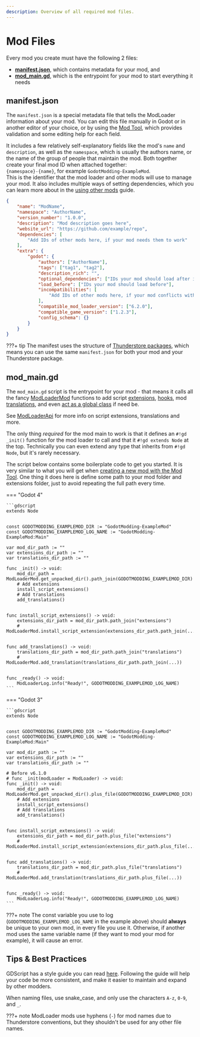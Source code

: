 ```yaml
---
description: Overview of all required mod files.
---
```


# Mod Files

Every mod you create must have the following 2 files:

- [**manifest.json**](#manifestjson), which contains metadata for your mod, and
- [**mod_main.gd**](#mod_maingd), which is the entrypoint for your mod to start everything it needs

## manifest.json

The `manifest.json` is a special metadata file that tells the ModLoader information about your mod. You can edit
this file manually in Godot or in another editor of your choice, or by using the [Mod Tool](tools/mod_tool.md#manifest-editor), 
which provides validation and some editing help for each field.

It includes a few relatively self-explanatory fields like the mod's `name` and `description`, 
as well as the `namespace`, which is usually the authors name, or the name of the group of people that maintain the mod.
Both together create your final mod ID when attached together:  
`{namespace}-{name}`, for example `GodotModding-ExampleMod`.  
This is the identifier that the mod loader and other mods will use to manage your mod.
It also includes multiple ways of setting dependencies, which you can learn more about in the 
[using other mods](using_other_mods.md) guide.

```json
{
	"name": "ModName",
	"namespace": "AuthorName",
	"version_number": "1.0.0",
	"description": "Mod description goes here",
	"website_url": "https://github.com/example/repo",
	"dependencies": [
		"Add IDs of other mods here, if your mod needs them to work"
	],
	"extra": {
		"godot": {
			"authors": ["AuthorName"],
			"tags": ["tag1", "tag2"],
			"description_rich": "",
			"optional_dependencies": ["IDs your mod should load after if they are loaded"],
			"load_before": ["IDs your mod should load before"],
			"incompatibilities": [
				"Add IDs of other mods here, if your mod conflicts with them"
			],
			"compatible_mod_loader_version": ["6.2.0"],
			"compatible_game_version": ["1.2.3"],
			"config_schema": {}
		}
	}
}
```

???+ tip 
    The manifest uses the structure of [Thunderstore packages](https://thunderstore.io/package/create/docs/), 
    which means you can use the same `manifest.json` for both your mod and your Thunderstore package.

## mod_main.gd

The `mod_main.gd` script is the entrypoint for your mod - that means it calls all the fancy [ModLoaderMod](../../api/mod_loader_mod.md)
functions to add script [extensions](script_extensions.md), [hooks](script_hooks.md), mod 
[translations](../../api/mod_loader_mod.md#method-add_translation), and even [act as a global class](global_classes_and_child_nodes.md)
if need be.

See [ModLoaderApi](../../api/mod_loader_api.md) for more info on script extensions, translations and more.

The only thing *required* for the mod main to work is that it defines an `#!gd _init()` function for the mod loader 
to call and that it `#!gd extends Node` at the top. Technically you can even extend any type that inherits 
from `#!gd Node`, but it's rarely necessary.

The script below contains some boilerplate code to get you started. 
It is very similar to what you will get when [creating a new mod with the Mod Tool](tools/mod_tool.md#main-panel).
One thing it does here is define some path to your mod folder and extensions folder, just to avoid repeating the
full path every time.

=== "Godot 4"

    ```gdscript
    extends Node
    
    
    const GODOTMODDING_EXAMPLEMOD_DIR := "GodotModding-ExampleMod"
    const GODOTMODDING_EXAMPLEMOD_LOG_NAME := "GodotModding-ExampleMod:Main"
    
    var mod_dir_path := ""
    var extensions_dir_path := ""
    var translations_dir_path := ""
    
    func _init() -> void:
        mod_dir_path = ModLoaderMod.get_unpacked_dir().path_join(GODOTMODDING_EXAMPLEMOD_DIR)
        # Add extensions
        install_script_extensions()
        # Add translations
        add_translations()
    
    
    func install_script_extensions() -> void:
        extensions_dir_path = mod_dir_path.path_join("extensions")
        # ModLoaderMod.install_script_extension(extensions_dir_path.path_join(...))

    
    func add_translations() -> void:
        translations_dir_path = mod_dir_path.path_join("translations")
        # ModLoaderMod.add_translation(translations_dir_path.path_join(...))
    
    
    func _ready() -> void:
        ModLoaderLog.info("Ready!", GODOTMODDING_EXAMPLEMOD_LOG_NAME)
    ```

=== "Godot 3"

    ```gdscript
    extends Node
    
    
    const GODOTMODDING_EXAMPLEMOD_DIR := "GodotModding-ExampleMod"
    const GODOTMODDING_EXAMPLEMOD_LOG_NAME := "GodotModding-ExampleMod:Main"
    
    var mod_dir_path := ""
    var extensions_dir_path := ""
    var translations_dir_path := ""
    
    # Before v6.1.0
    # func _init(modLoader = ModLoader) -> void:
    func _init() -> void:
        mod_dir_path = ModLoaderMod.get_unpacked_dir().plus_file(GODOTMODDING_EXAMPLEMOD_DIR)
        # Add extensions
        install_script_extensions()
        # Add translations
        add_translations()
    
    
    func install_script_extensions() -> void:
        extensions_dir_path = mod_dir_path.plus_file("extensions")
        # ModLoaderMod.install_script_extension(extensions_dir_path.plus_file(...))

    
    func add_translations() -> void:
        translations_dir_path = mod_dir_path.plus_file("translations")
        # ModLoaderMod.add_translation(translations_dir_path.plus_file(...))
    
    
    func _ready() -> void:
        ModLoaderLog.info("Ready!", GODOTMODDING_EXAMPLEMOD_LOG_NAME)
    ```

???+ note 
    The const variable you use to log (`GODOTMODDING_EXAMPLEMOD_LOG_NAME` in the example above) should **always** be unique 
    to your own mod, in every file you use it. Otherwise, if another mod uses the same variable name 
    (if they want to mod your mod for example), it will cause an error.


## Tips & Best Practices
GDScript has a style guide you can read [here](https://docs.godotengine.org/en/stable/tutorials/scripting/gdscript/gdscript_styleguide.html). Following the guide will help your code be more consistent, and make it easier to maintain and expand by other modders.

When naming files, use snake_case, and only use the characters `A-z`, `0-9`, and `_`.

???+ note 
    ModLoader mods use hyphens (`-`) for mod names due to Thunderstore conventions, 
    but they shouldn't be used for any other file names.
